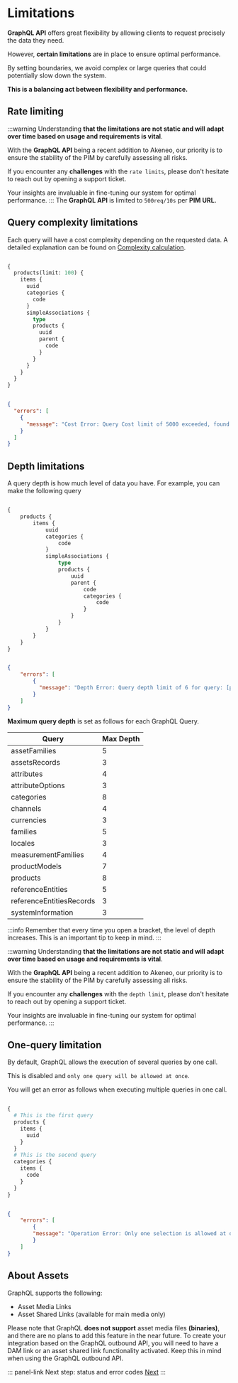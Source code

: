 # Limitations

**GraphQL API** offers great flexibility by allowing clients to request precisely the data they need.

However, **certain limitations** are in place to ensure optimal performance.

By setting boundaries, we avoid complex or large queries that could potentially slow down the system.

**This is a balancing act between flexibility and performance.**

## Rate limiting

:::warning
Understanding **that the limitations are not static and will adapt over time based on usage and requirements is vital**.

With the **GraphQL API** being a recent addition to Akeneo, our priority is to ensure the stability of the PIM by carefully assessing all risks.

If you encounter any **challenges** with the `rate limits`, please don't hesitate to reach out by opening a support ticket.

Your insights are invaluable in fine-tuning our system for optimal performance.
:::
The **GraphQL API** is limited to `500req/10s` per **PIM URL.**

## Query complexity limitations

Each query will have a cost complexity depending on the requested data.
A detailed explanation can be found on [Complexity calculation](/graphql/advanced.html).

```graphql [snippet: Query] 

{
  products(limit: 100) {
    items {
      uuid
      categories {
        code
      }
      simpleAssociations {
        type
        products {
          uuid
          parent {
            code
          }
        }
      }
    }
  }
}
```
```json [snippet: Response] 

{
  "errors": [
    {
      "message": "Cost Error: Query Cost limit of 5000 exceeded, found 6200. Reduce the limit argument or the requested fields"
    }
  ]
}
```

## Depth limitations
A query depth is how much level of data you have.
For example, you can make the following query

```graphql [snippet:Query with too much depth]

{
    products {
        items {
            uuid
            categories {
                code
            }
            simpleAssociations {
                type
                products {
                    uuid
                    parent {
                        code
                        categories {
                            code
                        }
                    }
                }
            }
        }
    }
}
```
```json [snippet:Error]

{
    "errors": [
        {
          "message": "Depth Error: Query depth limit of 6 for query: [products] exceeded, found 7."
        }
    ]
}
```

**Maximum query depth** is set as follows for each GraphQL Query.

| Query                    | Max Depth |
|--------------------------|-----------|
| assetFamilies            | 5         |
| assetsRecords            | 3         |
| attributes               | 4         |
| attributeOptions         | 3         |
| categories               | 8         |
| channels                 | 4         |
| currencies               | 3         |
| families                 | 5         |
| locales                  | 3         |
| measurementFamilies      | 4         |
| productModels            | 7         |
| products                 | 8         |
| referenceEntities        | 5         |
| referenceEntitiesRecords | 3         |
| systemInformation        | 3         |

:::info
Remember that every time you open a bracket, the level of depth increases.
This is an important tip to keep in mind.
:::

:::warning
Understanding **that the limitations are not static and will adapt over time based on usage and requirements is vital**.

With the **GraphQL API** being a recent addition to Akeneo, our priority is to ensure the stability of the PIM by carefully assessing all risks.

If you encounter any **challenges** with the `depth limit`, please don't hesitate to reach out by opening a support ticket.

Your insights are invaluable in fine-tuning our system for optimal performance.
:::


## One-query limitation
By default, GraphQL allows the execution of several queries by one call.

This is disabled and `only one query will be allowed at once`.

You will get an error as follows when executing multiple queries in one call.

```graphql [snippet:Two queries in one call]

{
  # This is the first query
  products {
    items {
      uuid
    }
  }
  # This is the second query
  categories {
    items {
      code
    }
  }
}
```
```json [snippet:Error]

{
    "errors": [
        {
        "message": "Operation Error: Only one selection is allowed at once, found 2"
        }
    ]
}
```

## About Assets
GraphQL supports the following:
* Asset Media Links
* Asset Shared Links (available for main media only)

Please note that GraphQL **does not support** asset media files **(binaries)**, and there are no plans to add this feature in the near future.
To create your integration based on the GraphQL outbound API, you will need to have a DAM link or an asset shared link functionality activated. Keep this in mind when using the GraphQL outbound API.


::: panel-link Next step: status and error codes [Next](/graphql/error-codes.html)
:::
